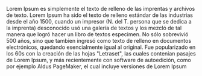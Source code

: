 Lorem Ipsum es simplemente el texto de relleno de las imprentas y archivos de texto. Lorem Ipsum ha sido
el texto de relleno estándar de las industrias desde el año 1500, cuando un impresor (N. del T. persona
que se dedica a la imprenta) desconocido usó una galería de textos y los mezcló de tal manera que logró
hacer un libro de textos especimen. No sólo sobrevivió 500 años, sino que tambien ingresó como texto de
relleno en documentos electrónicos, quedando esencialmente igual al original. Fue popularizado en los 60s
con la creación de las hojas "Letraset", las cuales contenian pasajes de Lorem Ipsum, y más recientemente
con software de autoedición, como por ejemplo Aldus PageMaker, el cual incluye versiones de Lorem Ipsum